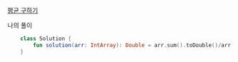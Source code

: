 [평균 구하기](https://programmers.co.kr/learn/courses/30/lessons/12944)

나의 풀이
```kotlin
    class Solution {
        fun solution(arr: IntArray): Double = arr.sum().toDouble()/arr.size.toDouble()
    }
```
